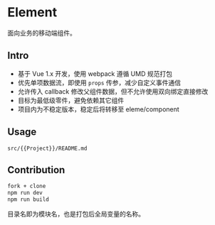 # Element

面向业务的移动端组件。

## Intro

- 基于 Vue 1.x 开发，使用 webpack 遵循 UMD 规范打包
- 优先单项数据流，即使用 `props` 传参，减少自定义事件通信
- 允许传入 callback 修改父组件数据，但不允许使用双向绑定直接修改
- 目标为最低级零件，避免依赖其它组件
- 项目内为不稳定版本，稳定后将转移至 eleme/component

## Usage

`src/{{Project}}/README.md`

## Contribution

```bash
fork + clone
npm run dev
npm run build
```

目录名即为模块名，也是打包后全局变量的名称。
